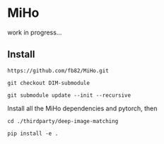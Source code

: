 # MiHo

work in progress...

## Install

```https://github.com/fb82/MiHo.git```

```git checkout DIM-submodule```

```git submodule update --init --recursive```

Install all the MiHo dependencies and pytorch, then

```cd ./thirdparty/deep-image-matching```

```pip install -e .```
